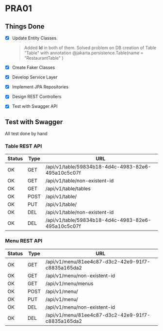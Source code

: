 # PRA01

## Things Done

- [x] Update Entity Classes.
 
    > Added **Id** in both of them. Solved problem on DB creation of Table "Table" with annotation @jakarta.persistence.Table(name = "RestaurantTable" )

- [x] Create Faker Classes
- [x] Develop Service Layer
- [x] Implement JPA Repositories
- [x] Design REST Controllers
- [x] Test with Swagger API

## Test with Swagger

All test done by hand

### **Table** REST API

| Status | Type | URL                                                |   
|--------|------|----------------------------------------------------|
| OK     | GET  | /api/v1/table/59834b18-4d4c-4983-82e6-495a10c5c07f |
| OK     | GET  | /api/v1/table/non-existent-id                      |
| OK     | GET  | /api/v1/table/tables                               |
| OK     | POST | /api/v1/table/                                     |
| OK     | PUT  | /api/v1/table/                                     |
| OK     | DEL  | /api/v1/table/non-existent-id                      |
| OK     | DEL  | /api/v1/table/59834b18-4d4c-4983-82e6-495a10c5c07f |


### **Menu** REST API

| Status | Type | URL                                               |
|--------|------|---------------------------------------------------|
| OK     | GET  | /api/v1/menu/81ee4c87-d3c2-42e9-91f7-c8835a165da2 |
| OK     | GET  | /api/v1/menu/non-existent-id                      |
| OK     | GET  | /api/v1/menu/menus                                |
| OK     | POST | /api/v1/menu/                                     |
| OK     | PUT  | /api/v1/menu/                                     |
| OK     | DEL  | /api/v1/menu/non-existent-id                      |
| OK     | DEL  | /api/v1/menu/81ee4c87-d3c2-42e9-91f7-c8835a165da2 |

